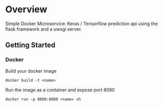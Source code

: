 # Overview

Simple Docker Microservice: Keras / Tensorflow prediction api using the flask framework and a uwsgi server.

## Getting Started

### Docker

Build your docker image
```
docker build -t <name>
```

Run the image as a container and expose port 8080
```
docker run -p 8080:8080 <name> sh
```


